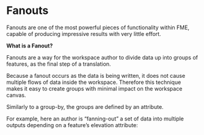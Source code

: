 # Fanouts

Fanouts are one of the most powerful pieces of functionality within FME, capable of producing impressive results with very little effort.

**What is a Fanout?**

Fanouts are a way for the workspace author to divide data up into groups of features, as the final step of a translation.

Because a fanout occurs as the data is being written, it does not cause multiple flows of data inside the workspace. Therefore this technique makes it easy to create groups with minimal impact on the workspace canvas.

Similarly to a group-by, the groups are defined by an attribute.

For example, here an author is “fanning-out” a set of data into multiple outputs depending on a feature’s elevation attribute: